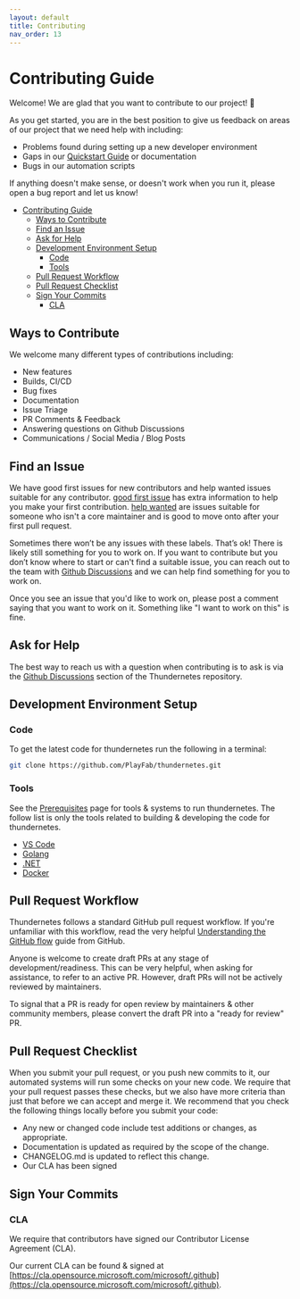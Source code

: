 ```yaml
---
layout: default
title: Contributing
nav_order: 13
---
```


# Contributing Guide

Welcome! We are glad that you want to contribute to our project! 💖

As you get started, you are in the best position to give us feedback on areas of
our project that we need help with including:

* Problems found during setting up a new developer environment
* Gaps in our [Quickstart Guide](quickstart.md) or documentation
* Bugs in our automation scripts

If anything doesn't make sense, or doesn't work when you run it, please open a
bug report and let us know!

* [Contributing Guide](#contributing-guide)
  * [Ways to Contribute](#ways-to-contribute)
  * [Find an Issue](#find-an-issue)
  * [Ask for Help](#ask-for-help)
  * [Development Environment Setup](#development-environment-setup)
    * [Code](#code)
    * [Tools](#tools)
  * [Pull Request Workflow](#pull-request-workflow)
  * [Pull Request Checklist](#pull-request-checklist)
  * [Sign Your Commits](#sign-your-commits)
    * [CLA](#cla)

## Ways to Contribute

We welcome many different types of contributions including:

* New features
* Builds, CI/CD
* Bug fixes
* Documentation
* Issue Triage
* PR Comments & Feedback
* Answering questions on Github Discussions
* Communications / Social Media / Blog Posts

## Find an Issue

We have good first issues for new contributors and help wanted issues suitable
for any contributor.
[good first issue](TODO) has extra information to help you make your first contribution.
[help wanted](TODO) are issues suitable for someone who isn't a core maintainer and is
good to move onto after your first pull request.

Sometimes there won’t be any issues with these labels.
That’s ok! There is likely still something for you to work on.
If you want to contribute but you don’t know where to start or can't find a suitable issue,
you can reach out to the team with
[Github Discussions](https://github.com/PlayFab/thundernetes/discussions)
and we can help find something for you to work on.

Once you see an issue that you'd like to work on, please post a comment saying
that you want to work on it.
Something like "I want to work on this" is fine.

## Ask for Help

The best way to reach us with a question when contributing is to ask is via the
[Github Discussions](https://github.com/PlayFab/thundernetes/discussions)
section of the Thundernetes repository.

## Development Environment Setup

### Code

To get the latest code for thundernetes run the following in a terminal:

```bash
git clone https://github.com/PlayFab/thundernetes.git
```

### Tools

See the [Prerequisites](prerequisites.md) page for tools & systems to run thundernetes.
The follow list is only the tools related to building & developing the code for thundernetes.

* [VS Code](https://code.visualstudio.com)
* [Golang](https://go.dev)
* [.NET](https://dotnet.microsoft.com/download/dotnet)
* [Docker](https://docs.docker.com/get-docker/)

## Pull Request Workflow

Thundernetes follows a standard GitHub pull request workflow.
If you're unfamiliar with this workflow, read the very helpful
[Understanding the GitHub flow](https://guides.github.com/introduction/flow/) guide from GitHub.

Anyone is welcome to create draft PRs at any stage of development/readiness.
This can be very helpful, when asking for assistance, to refer to an active PR.
However, draft PRs will not be actively reviewed by maintainers.

To signal that a PR is ready for open review by maintainers & other community members,
please convert the draft PR into a "ready for review" PR.

## Pull Request Checklist

When you submit your pull request, or you push new commits to it, our automated
systems will run some checks on your new code. We require that your pull request
passes these checks, but we also have more criteria than just that before we can
accept and merge it. We recommend that you check the following things locally
before you submit your code:

* Any new or changed code include test additions or changes, as appropriate.
* Documentation is updated as required by the scope of the change.
* CHANGELOG.md is updated to reflect this change.
* Our CLA has been signed

## Sign Your Commits

### CLA

We require that contributors have signed our Contributor License Agreement (CLA).

Our current CLA can be found & signed at
[https://cla.opensource.microsoft.com/microsoft/.github](https://cla.opensource.microsoft.com/microsoft/.github).
